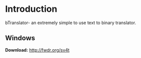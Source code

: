 # Introduction #

bTranslator- an extremely simple to use text to binary translator.


## Windows ##
<b>Download:</b> http://fwdr.org/sv4t